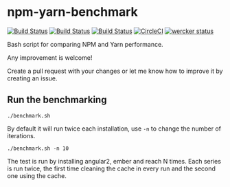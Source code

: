 # npm-yarn-benchmark

[![Build Status](https://travis-ci.org/artberri/npm-yarn-benchmark.svg?branch=master)](https://travis-ci.org/artberri/npm-yarn-benchmark)
[![Build Status](https://snap-ci.com/artberri/npm-yarn-benchmark/branch/master/build_image)](https://snap-ci.com/artberri/npm-yarn-benchmark/branch/master)
[![Build Status](https://semaphoreci.com/api/v1/artberri/npm-yarn-benchmark/branches/master/badge.svg)](https://semaphoreci.com/artberri/npm-yarn-benchmark)
[![CircleCI](https://circleci.com/gh/artberri/npm-yarn-benchmark.svg?style=shield)](https://circleci.com/gh/artberri/npm-yarn-benchmark)
[![wercker status](https://app.wercker.com/status/f010b6017b2d43bdad5baa95cf90f840/s/master "wercker status")](https://app.wercker.com/project/byKey/f010b6017b2d43bdad5baa95cf90f840)

Bash script for comparing NPM and Yarn performance.

Any improvement is welcome!

Create a pull request with your changes or let me know how to improve it by creating an issue.

## Run the benchmarking

```
./benchmark.sh
```

By default it will run twice each installation, use `-n` to change the number of iterations.

```
./benchmark.sh -n 10
```

The test is run by installing angular2, ember and reach N times. Each series is run twice, the
first time cleaning the cache in every run and the second one using the cache.
